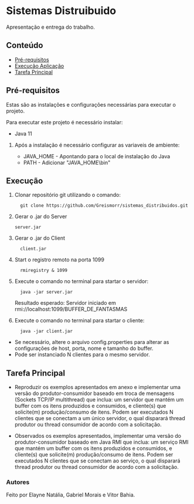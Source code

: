 # Sistemas Distruibuido

Apresentação e entrega do trabalho.

## Conteúdo

- [Pré-requisitos](#pré-requisitos)
- [Execução Aplicação](#execução)
- [Tarefa Principal](#tarefa-principal)

## Pré-requisitos

Estas são as instalações e configurações necessárias para executar o projeto.

Para executar este projeto é necessário instalar:

- Java 11

1. Após a instalação é necessário configurar as variaveis de ambiente:

   - JAVA_HOME - Apontando para o local de instalação do Java
   - PATH - Adicionar "JAVA_HOME\bin"

## Execução

1. Clonar repositório git utilizando o comando:

         git clone https://github.com/Greismorr/sistemas_distribuidos.git

2. Gerar o .jar do Server 

       server.jar

3. Gerar o .jar do Client 

         client.jar

4. Start o registro remoto na porta 1099
   
         rmiregistry & 1099

5. Execute o comando no terminal para startar o servidor:

         java -jar server.jar
              
     Resultado esperado: Servidor iniciado em rmi://localhost:1099/BUFFER_DE_FANTASMAS
     
5. Execute o comando no terminal para startar o cliente:

         java -jar client.jar 

- Se necessário, altere o arquivo config.properties para alterar as configurações de host, porta, nome e tamanho do buffer.
- Pode ser instanciado N clientes para o mesmo servidor.

## Tarefa Principal

- Reproduzir os exemplos apresentados em anexo e implementar uma versão do produtor-consumidor baseado em troca de mensagens (Sockets TCP/IP multithread) que inclua: um servidor que mantém um buffer com os itens produzidos e consumidos, e cliente(s) que solicite(m) produção/consumo de itens. Podem ser executados N clientes que se conectam a um único servidor, o qual disparará thread produtor ou thread consumidor de acordo com a solicitação.

- Observados os exemplos apresentados, implementar uma versão do produtor-consumidor baseado em Java RMI que inclua: um serviço RMI que mantém um buffer com os itens produzidos e consumidos, e cliente(s) que solicite(m) produção/consumo de itens. Podem ser executados N clientes que se conectam ao serviço, o qual disparará thread produtor ou thread consumidor de acordo com a solicitação.

### Autores
 
Feito por Elayne Natália, Gabriel Morais e Vitor Bahia.

